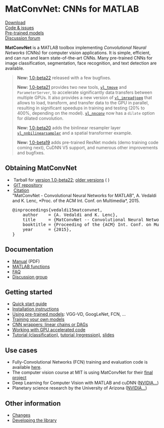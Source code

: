 # MatConvNet: CNNs for MATLAB

<div class="row" style="white-space: nowrap;">
<div class="col-sm-3">
<a href="download/matconvnet-1.0-beta21.tar.gz">
<div class="menuicon"><span class="fa fa-download fa-2x"></span></div>
Download</a>
</div>
<div class="col-sm-3">
<a href="http://www.github.com/vlfeat/matconvnet.git">
<div class="menuicon"><span class="fa fa-github fa-2x"></span></div>
Code &amp; issues</a>
</div>
<div class="col-sm-3">
<a href="pretrained/">
<div class="menuicon"><span class="fa fa-cubes fa-2x"></span></div>
Pre-trained models
</a>
</div>
<div class="col-sm-3">
<a href="https://groups.google.com/d/forum/matconvnet">
<div class="menuicon"><span class="fa fa-comments fa-2x"></span></div>
Discussion forum
</a>
</div>
</div>

**MatConvNet** is a MATLAB toolbox implementing *Convolutional Neural
Networks* (CNNs) for computer vision applications. It is simple,
efficient, and can run and learn state-of-the-art CNNs. Many
pre-trained CNNs for image classification, segmentation, face
recognition, and text detection are available.

> **New:** [1.0-beta22](about.md#changes) released with a few bugfixes.
>
> **New:** [1.0-beta21](about.md#changes) provides two new tools,
> [`vl_tmove`](mfiles/vl_tmove.md) and `ParameterServer`, to
> accelerate significantly data transfers between multiple GPUs. It
> also provides a new version of
> [`vl_imreadjpeg`](mfiles/vl_imreadjpeg) that allows to load,
> transform, and transfer data to the GPU in parallel, resulting in
> significant speedups in training and testing (20% to 400%, depending
> on the model). [`vl_nnconv`](mfiles/vl_nnconv) now has a `dilate`
> option for dilated convolution.
>
> **New:** [1.0-beta20](about.md#changes) adds the binlinear resampler
> layer [`vl_nnbilinearsampler`](mfiles/vl_nnbilinearsampler.md) and a
> spatial transformer example.
>
> **New:** [1.0-beta19](about.md#changes) adds pre-trained ResNet
> models (demo training code coming next), CuDNN V5 support, and
> numerous other improvements and bugfixes.

## Obtaining MatConvNet
- <span class="fa fa-file-archive-o"></span>&nbsp;Tarball for [version 1.0-beta22](download/matconvnet-1.0-beta22.tar.gz); [older versions](download/) (<span class="fa fa-apple"/> <span class="fa fa-windows"/> <span class="fa fa-linux"/>)
- <span class="fa fa-github"></span>&nbsp;[GIT repository](http://www.github.com/vlfeat/matconvnet.git)
- <span class="fa fa-pencil-square-o"></span>&nbsp;<a href="javascript:void(0);"
  onclick="toggle_visibility('citation');">Citation</a>
  <div class="shy" id="citation">
  "MatConvNet - Convolutional Neural Networks for MATLAB", A. Vedaldi
  and K. Lenc, *Proc. of the ACM Int. Conf. on Multimedia*, 2015.
  <pre>
  @inproceedings{vedaldi15matconvnet,
      author    = {A. Vedaldi and K. Lenc},
      title     = {MatConvNet -- Convolutional Neural Networks for MATLAB},
      booktitle = {Proceeding of the {ACM} Int. Conf. on Multimedia},
      year      = {2015},
  }</pre>
  </div>

## Documentation
- <span class="fa fa-book"></span> [Manual](matconvnet-manual.pdf) (PDF)
- <span class="fa fa-puzzle-piece"></span> [MATLAB functions](functions.md)
- <span class="fa fa-question-circle"></span> [FAQ](faq.md)
- <span class="fa fa-comments"></span> [Discussion group](https://groups.google.com/d/forum/matconvnet)

## Getting started
- [Quick start guide](quick.md)
- [Installation instructions](install.md)
- [Using pre-trained models](pretrained.md): VGG-VD, GoogLeNet, FCN, ...
- [Training your own models](training.md)
- [CNN wrappers: linear chains or DAGs](wrappers.md)
- [Working with GPU accelerated code](gpu.md)
- [Tutorial (classification)](http://www.robots.ox.ac.uk/~vgg/practicals/cnn/index.html), [tutorial (regression)](http://www.robots.ox.ac.uk/~vgg/practicals/cnn-reg/index.html),
  [slides](http://www.robots.ox.ac.uk/~vedaldi/assets/teach/2015/vedaldi15aims-bigdata-lecture-4-deep-learning-handout.pdf)

## Use cases
- Fully-Convolutional Networks (FCN) training and evaluation code is available
[here](https://github.com/vlfeat/matconvnet-fcn).
- The computer vision course at MIT is using MatConvNet for their [final project](http://6.869.csail.mit.edu/fa15/project.html)
- Deep Learning for Computer Vision with MATLAB and cuDNN ([NVIDIA...](http://devblogs.nvidia.com/parallelforall/deep-learning-for-computer-vision-with-matlab-and-cudnn/))
- Planetary science research by the  University of Arizona ([NVIDIA...](http://devblogs.nvidia.com/parallelforall/deep-learning-image-understanding-planetary-science/))

## Other information
- [Changes](about/#changes)
- [Developing the library](developers.md)

